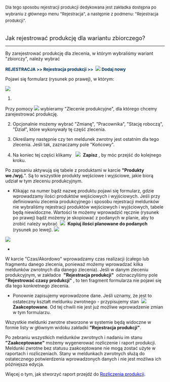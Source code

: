 <font size="2"><span style="line-height:1.6">
Dla tego sposobu rejestracji produkcji dedykowana jest zakładka dostępna po wybraniu z głównego menu "Rejestracja", a następnie z podmenu: "Rejestracja produkcji".</span></font>  
  
<font size="4"><br>
Jak rejestrować produkcję dla wariantu zbiorczego?</font>

* * *

  
 By zarejestrować produkcję dla zlecenia, w którym wybraliśmy wariant "zbiorczy", należy wybrać

  

<font color="#073763" style="font-size:10pt;background-color:transparent"><b>REJESTRACJA &gt;&gt; Rejestracja produkcji &gt;&gt; </b></font>
 **![](https://sites.google.com/a/qcadoo.com/qcadoo-mes-documentation/funkcjonalnosci/rejestracja-produkcji/zbiorcze-rejestrowanie-produkcji/newIcon24.png)&nbsp;**<font color="#073763" style="font-size:10pt;background-color:transparent"><b>Dodaj nowy </b></font>

  

  

Pojawi się formularz (rysunek po prawej), w którym:

[![](https://sites.google.com/a/qcadoo.com/qcadoo-mes-documentation/funkcjonalnosci/rejestracja-produkcji/zbiorcze-rejestrowanie-produkcji/Rejestracja-%20rejestracja%20produkcji-%20g%C5%82%C3%B3wna-%20strza%C5%82ki.png)](https://sites.google.com/a/qcadoo.com/qcadoo-mes-documentation/funkcjonalnosci/rejestracja-produkcji/zbiorcze-rejestrowanie-produkcji/Rejestracja-%20rejestracja%20produkcji-%20g%C5%82%C3%B3wna-%20strza%C5%82ki.png)
  

1. 
 Przy pomocy ![](https://sites.google.com/a/qcadoo.com/qcadoo-mes-documentation/funkcjonalnosci/rejestracja-produkcji/zbiorcze-rejestrowanie-produkcji/lupka.png)&nbsp;wybieramy&nbsp;"Zlecenie produkcyjne", dla którego chcemy zarejestrować produkcję.&nbsp;  
  

2. Opcjonalnie możemy wybrać&nbsp;"Zmianę", "Pracownika", "Stację roboczą", "Dział", które wykonywały tę część zlecenia.  
  
3. Określamy następnie czy ten meldunek zwrotny jest ostatnim dla tego zlecenia. Jeśli tak, zaznaczamy pole "Końcowy".  
  
4. Na koniec tej części klikamy&nbsp;&nbsp; ![](https://sites.google.com/a/qcadoo.com/qcadoo-mes-documentation/funkcjonalnosci/rejestracja-produkcji/zbiorcze-rejestrowanie-produkcji/saveIcon24.png)&nbsp; **Zapisz** , by móc przejść do kolejnego kroku.

Po zapisaniu aktywują się&nbsp;tabele z produktami w karcie **"Produkty we./wyj.**". Są to wszystkie produkty wejściowe i wyjściowe, jakie biorą udział w tym zleceniu produkcyjnym.

- Klikając na numer bądź nazwę produktu pojawi się formularz, gdzie wprowadzamy ilości produktów wejściowych i wyjściowych. Jeśli przy definiowaniu zlecenia produkcyjnego i sposobu rejestracji meldunków nie wybraliśmy rejestracji produktów wejściowych i wyjściowych, tabele będą niewidoczne. Wartości te możemy wprowadzić ręcznie (rysunek po prawej) bądź możemy je skopiować z podanych w planie, aby to zrobić należy wybrać&nbsp; ![](https://sites.google.com/a/qcadoo.com/qcadoo-mes-documentation/funkcjonalnosci/rejestracja-produkcji/zbiorcze-rejestrowanie-produkcji/copyIcon24.png)&nbsp; **Kopiuj ilości planowane do podanych** (rysunek po lewej). 
[![](https://sites.google.com/a/qcadoo.com/qcadoo-mes-documentation/funkcjonalnosci/rejestracja-produkcji/zbiorcze-rejestrowanie-produkcji/u%C5%BCyta%20ilo%C5%9B%C4%87-%20strza%C5%82ki.png)](https://sites.google.com/a/qcadoo.com/qcadoo-mes-documentation/funkcjonalnosci/rejestracja-produkcji/zbiorcze-rejestrowanie-produkcji/u%C5%BCyta%20ilo%C5%9B%C4%87-%20strza%C5%82ki.png)

[![](https://sites.google.com/a/qcadoo.com/qcadoo-mes-documentation/funkcjonalnosci/rejestracja-produkcji/zbiorcze-rejestrowanie-produkcji/rejestracja%20produkcji-%20meldunek%20zbiorczy-%20strza%C5%82ki.png)](https://sites.google.com/a/qcadoo.com/qcadoo-mes-documentation/funkcjonalnosci/rejestracja-produkcji/zbiorcze-rejestrowanie-produkcji/rejestracja%20produkcji-%20meldunek%20zbiorczy-%20strza%C5%82ki.png)  
  
  
  
  
  
  
  
  
  
  
  
  

- 
W karcie "Czas/Akordowo" wprowadzamy&nbsp;czas realizacji (całego lub fragmentu danego zlecenia, ponieważ możemy wprowadzać kilka meldunków zwrotnych dla danego zlecenia). Jeśli w danym zleceniu produkcyjnym, w zakładce&nbsp; **"Rejestracja produkcji"** &nbsp;odznaczyliśmy pole&nbsp; **"Rejestrować czasy produkcji"** , to ten fragment formularza nie pojawi się dla tego konkretnego zlecenia.  
  

- Ponownie zapisujemy wprowadzone dane. Jeśli uznamy, że jest to ostateczny kształt meldunku zwrotnego - przypisujemy stan&nbsp; ![](https://sites.google.com/a/qcadoo.com/qcadoo-mes-documentation/funkcjonalnosci/rejestracja-produkcji/zbiorcze-rejestrowanie-produkcji/startIcon24.png)&nbsp; **Zaakceptowane**. Od tej chwili nie jest już możliwe wprowadzenie zmian w tym formularzu.

  

Wszystkie meldunki zwrotne stworzone w systemie będą widoczne w formie listy w głównym widoku zakładki **"Rejestracja produkcji"**.

  

Po zebraniu wszystkich meldunków zwrotnych i nadaniu im stanu **"Zaakceptowane"** możemy wygenerować rozliczenie i raport produkcji. Meldunki zwrotne bez statusu zaakceptowane nie mogą zostać użyte w raportach i rozliczeniach.&nbsp;Stany w meldunkach zwrotnych służą do ostatecznego potwierdzenia wprowadzonych danych i nie jest możliwa ich późniejsza edycja.

  

Więcej o tym, jak stworzyć raport przejdź do&nbsp;<font color="#0000ff"><a href="https://sites.google.com/a/qcadoo.com/qcadoo-mes-documentation/funkcjonalnosci/rejestracja-produkcji/rozliczenie-produkcji" target="_blank"><font color="#0000ff">Rozliczenia produkcji</font></a>.</font>

